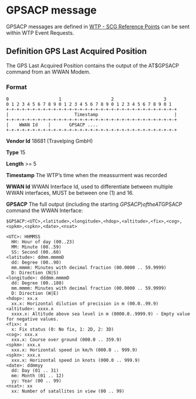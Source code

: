 # GPSACP message

GPSACP messages are defined in [WTP - SCG Reference Points](https://www.hochbahn.de/hochbahn/wcm/connect/de/1d8945fd-174c-447a-85a5-4a8424406b5a/Lieferung%2Bvon%2BWLAN%2BRoutern%2BAB%2B17.12.2016.pdf?MOD=AJPERES&CACHEID=ROOTWORKSPACE.Z18_JH8I1JC0L05M10AEB6TSP430A1-1d8945fd-174c-447a-85a5-4a8424406b5a-lLovXv0) can be sent within WTP Event Requests.

## Definition GPS Last Acquired Position
The GPS Last Acquired Position contains the output of the AT$GPSACP command from an WWAN Modem.

### Format

```
0                   1                   2                   3
0 1 2 3 4 5 6 7 8 9 0 1 2 3 4 5 6 7 8 9 0 1 2 3 4 5 6 7 8 9 0 1
+-+-+-+-+-+-+-+-+-+-+-+-+-+-+-+-+-+-+-+-+-+-+-+-+-+-+-+-+-+-+-+-+
|                         Timestamp                             |
+-+-+-+-+-+-+-+-+-+-+-+-+-+-+-+-+-+-+-+-+-+-+-+-+-+-+-+-+-+-+-+-+
|    WWAN Id    |       GPSACP ....
+-+-+-+-+-+-+-+-+-+-+-+-+-+-+-+-+-+-+-+-+-+-+-+-+-+-+-+-+-+-+-+-+
```

**Vendor Id** 18681 (Travelping GmbH)

**Type** 15

**Length** >= 5

**Timestamp** The WTP’s time when the meassurment was recorded

**WWAN Id** WWAN Interface Id, used to differentiate between multiple WWAN interfaces, MUST be between
one (1) and 16.

**GPSACP** The full output (including the starting $GPSACP) of the AT$GPSACP command the WWAN Interface:

```
$GPSACP:<UTC>,<latitude>,<longitude>,<hdop>,<altitude>,<fix>,<cog>,<spkm>,<spkn>,<date>,<nsat> 

<UTC>: HHMMSS
  HH: Hour of day (00..23)
  MM: Minute (00..59)
  SS: Second (00..60)
<latitude>: ddmm.mmmmD
  dd: Degree (00..90)
  mm.mmmm: Minutes with decimal fraction (00.0000 .. 59.9999)
  D: Direction (N|S)
<longitude>: dddmm.mmmmD
  dd: Degree (00..180)
  mm.mmmm: Minutes with decimal fraction (00.0000 .. 59.9999)
  D: Direction (W|E)
<hdop>: xx.x
  xx.x: Horizontal dilution of precision in m (00.0..99.9)
<altitude>: xxxx.x
  xxxx.x: Altitude above sea level in m (0000.0..9999.9) - Empty value for negative values.
<fix>: x
  x: Fix status (0: No fix, 1: 2D, 2: 3D)
<cog>: xxx.x
  xxx.x: Course over ground (000.0 .. 359.9)
<spkm>: xxx.x
  xxx.x: Horizontal speed in km/h (000.0 .. 999.9)
<spkn>: xxx.x
  xxx.x: Horizontal speed in knots (000.0 .. 999.9)
<date>: ddmmyy
  dd: Day (01 .. 31)
  mm: Month (01 .. 12)
  yy: Year (00 .. 99)
<nsat>: xx
  xx: Number of satallites in view (00 .. 99)
```
